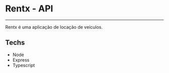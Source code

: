 # Rentx - API
---
Rentx é uma aplicação de locação de veículos.
## Techs
- Node
- Express
- Typescript